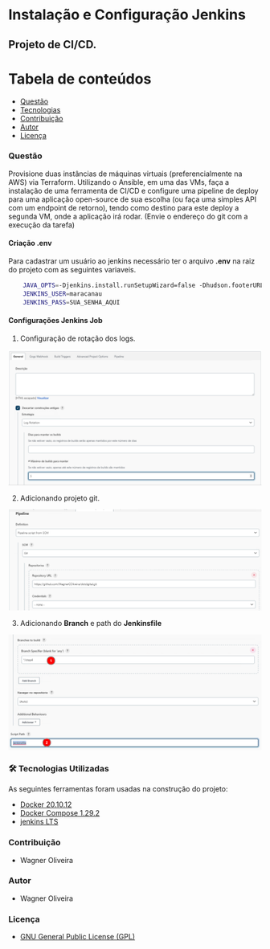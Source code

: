 # Instalação e Configuração Jenkins

## Projeto de CI/CD.


Tabela de conteúdos
=================
<!--ts-->   
   * [Questão](#questão)   
   * [Tecnologias](#-tecnologias-utilizadas)
   * [Contribuição](#contribuição)
   * [Autor](#autor)
   * [Licença](#licença)
<!--te-->

### Questão

Provisione duas instâncias de máquinas virtuais (preferencialmente na AWS) via Terraform. Utilizando o Ansible, em uma das VMs, faça a instalação de uma ferramenta de CI/CD e configure uma pipeline de deploy para uma aplicação open-source de sua escolha (ou faça uma simples API com um endpoint de retorno), tendo como destino para este deploy a segunda VM, onde a aplicação irá rodar. (Envie o endereço do git com a execução da tarefa)



#### Criação .env

Para cadastrar um usuário ao jenkins necessário ter o arquivo **.env** na raiz do projeto com as seguintes variaveis. 

~~~bash
    JAVA_OPTS=-Djenkins.install.runSetupWizard=false -Dhudson.footerURL=https://jenkins.example.com.br
    JENKINS_USER=maracanau
    JENKINS_PASS=SUA_SENHA_AQUI
~~~

#### Configurações Jenkins Job

1. Configuração de rotação dos logs.

![alt text](img/j1.png)

2. Adicionando projeto git.

![alt text](img/j2.png)

3. Adicionando **Branch** e path do **Jenkinsfile**

![alt text](img/j3.png)


### 🛠 Tecnologias Utilizadas

As seguintes ferramentas foram usadas na construção do projeto:

- [Docker 20.10.12](https://docs.docker.com/engine/)
- [Docker Compose 1.29.2](https://docs.docker.com/compose/)
- [jenkins LTS](https://www.jenkins.io/doc/book/getting-started/)



### Contribuição

- Wagner Oliveira

### Autor

- Wagner Oliveira

### Licença

- [GNU General Public License (GPL)](https://www.gnu.org/licenses/gpl-3.0.html)

